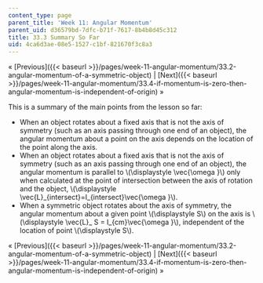 ```yaml
---
content_type: page
parent_title: 'Week 11: Angular Momentum'
parent_uid: d36579bd-7dfc-b71f-7617-8b4b8d45c312
title: 33.3 Summary So Far
uid: 4ca6d3ae-08e5-1527-c1bf-821670f3c8a3
---
```


« [Previous]({{< baseurl >}}/pages/week-11-angular-momentum/33.2-angular-momentum-of-a-symmetric-object) | [Next]({{< baseurl >}}/pages/week-11-angular-momentum/33.4-if-momentum-is-zero-then-angular-momentum-is-independent-of-origin) »

This is a summary of the main points from the lesson so far:

*   When an object rotates about a fixed axis that is not the axis of symmetry (such as an axis passing through one end of an object), the angular momentum about a point on the axis depends on the location of the point along the axis.
*   When an object rotates about a fixed axis that is not the axis of symmetry (such as an axis passing through one end of an object), the angular momentum is parallel to \\(\\displaystyle \\vec{\\omega }\\) only when calculated at the point of intersection between the axis of rotation and the object, \\(\\displaystyle \\vec{L}\_{intersect}=I\_{intersect}\\vec{\\omega }\\).
*   When a symmetric object rotates about the axis of symmetry, the angular momentum about a given point \\(\\displaystyle S\\) on the axis is \\(\\displaystyle \\vec{L}\_ S = I\_{cm}\\vec{\\omega }\\), independent of the location of point \\(\\displaystyle S\\).

« [Previous]({{< baseurl >}}/pages/week-11-angular-momentum/33.2-angular-momentum-of-a-symmetric-object) | [Next]({{< baseurl >}}/pages/week-11-angular-momentum/33.4-if-momentum-is-zero-then-angular-momentum-is-independent-of-origin) »